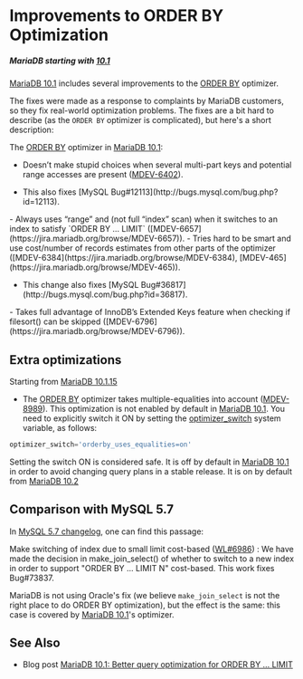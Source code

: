 # Improvements to ORDER BY Optimization

##### MariaDB starting with [10.1](/kb/en/what-is-mariadb-101/)

[MariaDB 10.1](/kb/en/what-is-mariadb-101/) includes several improvements to the [ORDER BY](/sql-statements-structure/sql-statements/data-manipulation/selecting-data/order-by/) optimizer.

The fixes were made as a response to complaints by MariaDB customers, so they fix real-world optimization problems.  The fixes are a bit hard to describe (as the `ORDER BY` optimizer is complicated), but here's a short description:

The [ORDER BY](/sql-statements-structure/sql-statements/data-manipulation/selecting-data/order-by/) optimizer in [MariaDB 10.1](/kb/en/what-is-mariadb-101/):

- Doesn’t make stupid choices when several multi-part keys and potential range accesses are present ([MDEV-6402](https://jira.mariadb.org/browse/MDEV-6402)).
<ul start="1"><li>This also fixes [MySQL Bug#12113](http://bugs.mysql.com/bug.php?id=12113).
</li></ul>
- Always uses “range” and (not full “index” scan) when it switches to an index to satisfy `ORDER BY … LIMIT` ([MDEV-6657](https://jira.mariadb.org/browse/MDEV-6657)).
- Tries hard to be smart and use cost/number of records estimates from other parts of the optimizer ([MDEV-6384](https://jira.mariadb.org/browse/MDEV-6384), [MDEV-465](https://jira.mariadb.org/browse/MDEV-465)).
<ul start="1"><li>This change also fixes [MySQL Bug#36817](http://bugs.mysql.com/bug.php?id=36817).
</li></ul>
- Takes full advantage of InnoDB’s Extended Keys feature when checking if filesort() can be skipped ([MDEV-6796](https://jira.mariadb.org/browse/MDEV-6796)).

## Extra optimizations

Starting from [MariaDB 10.1.15](/kb/en/mariadb-10115-release-notes/)

- The [ORDER BY](/sql-statements-structure/sql-statements/data-manipulation/selecting-data/order-by/) optimizer takes multiple-equalities into account ([MDEV-8989](https://jira.mariadb.org/browse/MDEV-8989)). This optimization is not enabled by default in [MariaDB 10.1](/kb/en/what-is-mariadb-101/). You need to explicitly switch it ON by setting the [optimizer_switch](/replication/optimization-and-tuning/query-optimizations/optimizer-switch/) system variable, as follows:

```sql
optimizer_switch='orderby_uses_equalities=on'
```

Setting the switch ON is considered safe. It is off by default in [MariaDB 10.1](/kb/en/what-is-mariadb-101/) in order to avoid changing query plans in a stable release. It is on by default from [MariaDB 10.2](/kb/en/what-is-mariadb-102/)

## Comparison with MySQL 5.7

In [MySQL 5.7 changelog](http://mysqlserverteam.com/whats-new-in-mysql-5-7-generally-available/), one can find this passage:

Make switching of index due to small limit cost-based ([WL#6986](http://askmonty.org/worklog/?tid=6986)) : We have made
 the decision in make_join_select() of whether to switch to a new index in order to
 support "ORDER BY ... LIMIT N" cost-based. This work fixes Bug#73837.

MariaDB is not using Oracle's fix (we believe `make_join_select` is not the right place to do ORDER BY optimization),  but the effect is the same: this case is covered by [MariaDB 10.1](/kb/en/what-is-mariadb-101/)'s optimizer.

## See Also

- Blog post [MariaDB 10.1: Better query optimization for ORDER BY … LIMIT](http://s.petrunia.net/blog/?p=103)
